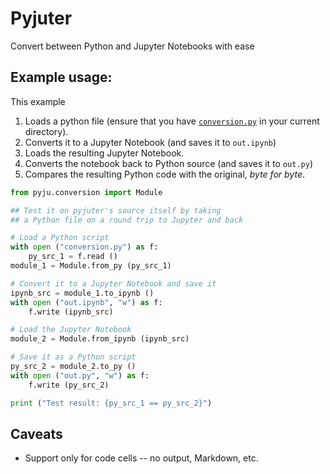 # Pyjuter
Convert between Python and Jupyter Notebooks with ease

## Example usage:
This example

1. Loads a python file (ensure that you have [`conversion.py`](pyjuter/conversion.py)
   in your current directory).
2. Converts it to a Jupyter Notebook (and saves it to
   `out.ipynb`)
3. Loads the resulting Jupyter Notebook.
4. Converts the notebook back to Python source (and saves it
   to `out.py`)
5. Compares the resulting Python code with the original, _byte for byte_.

```python
from pyju.conversion import Module

## Test it on pyjuter's source itself by taking
## a Python file on a round trip to Jupyter and back

# Load a Python script
with open ("conversion.py") as f:
    py_src_1 = f.read ()
module_1 = Module.from_py (py_src_1)

# Convert it to a Jupyter Notebook and save it
ipynb_src = module_1.to_ipynb ()
with open ("out.ipynb", "w") as f:
    f.write (ipynb_src)

# Load the Jupyter Notebook
module_2 = Module.from_ipynb (ipynb_src)

# Save it as a Python script
py_src_2 = module_2.to_py ()
with open ("out.py", "w") as f:
    f.write (py_src_2)

print ("Test result: {py_src_1 == py_src_2}")
```

## Caveats
* Support only for code cells -- no output, Markdown, etc.
